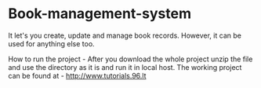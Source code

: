 # Book-management-system
It let's you create, update and manage book records. However, it can be used for anything else too. 

How to run the project -
After you download the whole project unzip the file and use the directory as it is and run it in local host. The working project can be found at - http://www.tutorials.96.lt
